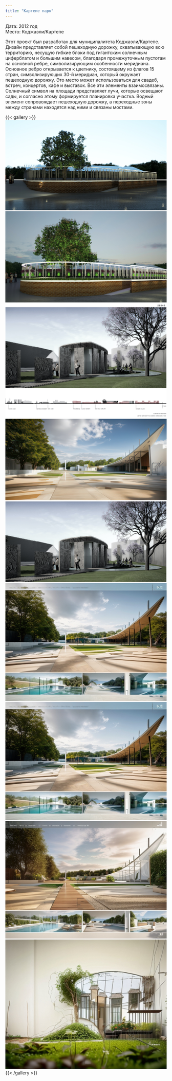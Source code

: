 ```yaml
---
title: "Картепе парк"
---
```

Дата: 2012 год  
Место: Коджаэли/Картепе  

Этот проект был разработан для муниципалитета Коджаэли/Картепе. Дизайн представляет собой пешеходную дорожку, охватывающую всю территорию, несущую гибкие блоки под гигантским солнечным циферблатом и большим навесом, благодаря промежуточным пустотам на основной ребре, символизирующим особенности меридиана.
Основное ребро открывается к цветнику, состоящему из флагов 15 стран, символизирующих 30-й меридиан, который окружает пешеходную дорожку. Это место может использоваться для свадеб, встреч, концертов, кафе и выставок. Все эти элементы взаимосвязаны.
Солнечный символ на площади представляет лучи, которые освещают сады, и согласно этому формируется планировка участка. Водный элемент сопровождает пешеходную дорожку, а переходные зоны между странами находятся над ними и связаны мостами.

{{< gallery >}}
<img src="kartepe_park_01.jpg" class="grid-w50 md:grid-w33 xl:grid-w25" />
<img src="kartepe_park_02.jpg" class="grid-w50 md:grid-w33 xl:grid-w25" />
<img src="kartepe_park_03.jpg" class="grid-w50 md:grid-w33 xl:grid-w25" />
<img src="kartepe_park_04.jpg" class="grid-w50 md:grid-w33 xl:grid-w25" />
<img src="kartepe_park_05.jpg" class="grid-w50 md:grid-w33 xl:grid-w25" />
<img src="kartepe_park_06.png" class="grid-w50 md:grid-w33 xl:grid-w25" />
<img src="kartepe_park_07.png" class="grid-w50 md:grid-w33 xl:grid-w25" />
<img src="kartepe_park_08.png" class="grid-w50 md:grid-w33 xl:grid-w25" />
<img src="kartepe_park_09.png" class="grid-w50 md:grid-w33 xl:grid-w25" />
{{< /gallery >}}

